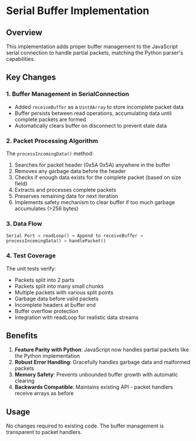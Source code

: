 # Serial Buffer Implementation

## Overview

This implementation adds proper buffer management to the JavaScript serial connection to handle partial packets, matching the Python parser's capabilities.

## Key Changes

### 1. Buffer Management in SerialConnection

- Added `receiveBuffer` as a `Uint8Array` to store incomplete packet data
- Buffer persists between read operations, accumulating data until complete packets are formed
- Automatically clears buffer on disconnect to prevent stale data

### 2. Packet Processing Algorithm

The `processIncomingData()` method:
1. Searches for packet header (0x5A 0x5A) anywhere in the buffer
2. Removes any garbage data before the header
3. Checks if enough data exists for the complete packet (based on size field)
4. Extracts and processes complete packets
5. Preserves remaining data for next iteration
6. Implements safety mechanism to clear buffer if too much garbage accumulates (>256 bytes)

### 3. Data Flow

```
Serial Port → readLoop() → Append to receiveBuffer → processIncomingData() → handlePacket()
```

### 4. Test Coverage

The unit tests verify:
- Packets split into 2 parts
- Packets split into many small chunks
- Multiple packets with various split points
- Garbage data before valid packets
- Incomplete headers at buffer end
- Buffer overflow protection
- Integration with readLoop for realistic data streams

## Benefits

1. **Feature Parity with Python**: JavaScript now handles partial packets like the Python implementation
2. **Robust Error Handling**: Gracefully handles garbage data and malformed packets
3. **Memory Safety**: Prevents unbounded buffer growth with automatic clearing
4. **Backwards Compatible**: Maintains existing API - packet handlers receive arrays as before

## Usage

No changes required to existing code. The buffer management is transparent to packet handlers.